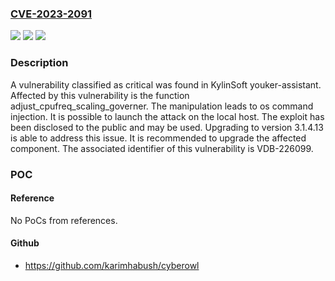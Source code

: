 ### [CVE-2023-2091](https://cve.mitre.org/cgi-bin/cvename.cgi?name=CVE-2023-2091)
![](https://img.shields.io/static/v1?label=Product&message=youker-assistant&color=blue)
![](https://img.shields.io/static/v1?label=Version&message=%3D%20n%2Fa%20&color=brighgreen)
![](https://img.shields.io/static/v1?label=Vulnerability&message=CWE-78%20OS%20Command%20Injection&color=brighgreen)

### Description

A vulnerability classified as critical was found in KylinSoft youker-assistant. Affected by this vulnerability is the function adjust_cpufreq_scaling_governer. The manipulation leads to os command injection. It is possible to launch the attack on the local host. The exploit has been disclosed to the public and may be used. Upgrading to version 3.1.4.13 is able to address this issue. It is recommended to upgrade the affected component. The associated identifier of this vulnerability is VDB-226099.

### POC

#### Reference
No PoCs from references.

#### Github
- https://github.com/karimhabush/cyberowl

